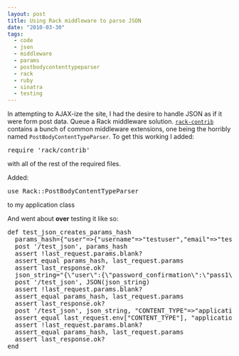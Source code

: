 ```yaml
---
layout: post
title: Using Rack middleware to parse JSON
date: "2010-03-30"
tags:
  - code
  - json
  - middleware
  - params
  - postbodycontenttypeparser
  - rack
  - ruby
  - sinatra
  - testing
---
```


In attempting to AJAX-ize the site, I had the desire to handle JSON as if it were form post data. Queue a Rack middleware solution. <code><a href='http://github.com/rack/rack-contrib'>rack-contrib</a></code> contains a bunch of common middleware extensions, one being the horribly named <code>PostBodyContentTypeParser</code>. To get this working I added:

<pre lang='ruby' line='1'>
require 'rack/contrib'
</pre>

with all of the rest of the required files.

Added:

<pre lang='ruby' line='1'>
use Rack::PostBodyContentTypeParser
</pre>

to my application class

And went about <strong>over</strong> testing it like so:

<pre lang='ruby' line='1'>
def test_json_creates_params_hash
  params_hash={"user"=>{"username"=>"testuser","email"=>"test@test.com","password"=>"pass1","password_confirmation"=>"pass1"}}
  post '/test_json', params_hash
  assert !last_request.params.blank?
  assert_equal params_hash, last_request.params
  assert last_response.ok?
  json_string="{\"user\":{\"password_confirmation\":\"pass1\",\"username\":\"testuser\",\"password\":\"pass1\",\"email\":\"test@test.com\"}}"
  post '/test_json', JSON(json_string)
  assert !last_request.params.blank?
  assert_equal params_hash, last_request.params
  assert last_response.ok?
  post '/test_json', json_string, "CONTENT_TYPE"=>"application/json"
  assert_equal last_request.env["CONTENT_TYPE"], "application/json"
  assert !last_request.params.blank?
  assert_equal params_hash, last_request.params
  assert last_response.ok?
end
</pre>

